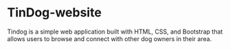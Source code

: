 # TinDog-website
Tindog is a simple web application built with HTML, CSS, and Bootstrap that allows users to browse and connect with other dog owners in their area.
